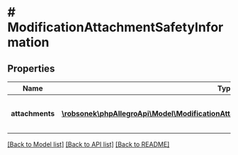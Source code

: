 # # ModificationAttachmentSafetyInformation

## Properties

Name | Type | Description | Notes
------------ | ------------- | ------------- | -------------
**attachments** | [**\robsonek\phpAllegroApi\Model\ModificationAttachmentSafetyInformationAllOfAttachments[]**](ModificationAttachmentSafetyInformationAllOfAttachments.md) | Full list of safety information attachments. | [optional]

[[Back to Model list]](../../README.md#models) [[Back to API list]](../../README.md#endpoints) [[Back to README]](../../README.md)
